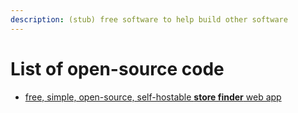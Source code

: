 ```yaml
---
description: (stub) free software to help build other software
---
```


# List of open-source code

* [free, simple, open-source, self-hostable **store finder** web app](https://github.com/mapzy/mapzy)

